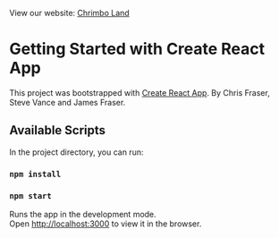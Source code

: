 View our website: <a href="https://shopfront-7810d.web.app/">Chrimbo Land</a>

# Getting Started with Create React App

This project was bootstrapped with [Create React App](https://github.com/facebook/create-react-app).  By Chris Fraser, Steve Vance and James Fraser.

## Available Scripts

In the project directory, you can run:

### `npm install`

### `npm start`

Runs the app in the development mode.\
Open [http://localhost:3000](http://localhost:3000) to view it in the browser.








